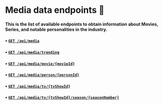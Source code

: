 # Media data endpoints 🎥

#### This is the list of available endpoints to obtain information about Movies, Series, and notable personalities in the industry.

#### • [`GET /api/media`](./search/README.md#SearchMedia)
#### • [`GET /api/media/trending`](./trending/README.md#MediaTrending)
#### • [`GET /api/media/movie/{movieId}`](./movie/README.md#MovieDetails)
#### • [`GET /api/media/person/{personId}`](./person/README.md)
#### • [`GET /api/media/tv/{tvShowId}`](./tv/README.md#TvShowDetails)
#### • [`GET /api/media/tv/{tvShowId}/season/{seasonNumber}`](./tv/season/README.md#TvSeasonDetails)
